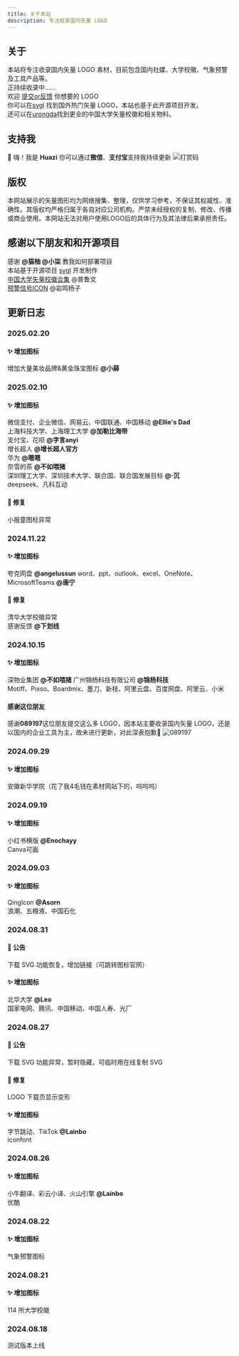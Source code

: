 ```yaml
---
title: 关于本站
description: 专注收录国内矢量 LOGO
---
```


<script>
  import Endpoint from '../components/endpoints.svelte';
</script>


## 关于
本站将专注收录国内矢量 LOGO 素材，目前包含国内社媒、大学校徽、气象预警及工具产品等。<br>
正持续收录中……<br>
欢迎 [提交or反馈](https://tally.so/r/3qOv78) 你想要的 LOGO <br>
你可以在[svgl](https://svgl.app/) 找到国外热门矢量 LOGO，本站也基于此开源项目开发。<br>
还可以在[urongda](https://www.urongda.com/)找到更全的中国大学矢量校徽和相关物料。
## 支持我
👋 嗨！我是 **Huazi** 你可以通过**微信**、**支付宝**支持我持续更新
![打赏码](https://huazispace.s3.bitiful.net/SVGLOGO/reward.png "打赏码")

## 版权
本网站展示的矢量图形均为网络搜集、整理，仅供学习参考，不保证其权威性、准确性。其版权均严格归属于各自对应公司机构。严禁未经授权的复制、修改、传播或商业使用。本网站无法对用户使用LOGO后的具体行为及其法律后果承担责任。

## 感谢以下朋友和和开源项目
感谢 **@猫柚 @小柒** 教我如何部署项目 <br>
本站基于开源项目 [svgl](https://github.com/pheralb/svgl) 开发制作<br>
[中国大学矢量校徽合集](https://www.figma.com/community/file/916515339708288305) @普鲁文<br>
[预警信号ICON](https://www.figma.com/community/file/1133299341246601360) @岩鸣杨子<br>

## 更新日志
### 2025.02.20
#### ✨ 增加图标
增加大量美妆品牌&黄金珠宝图标 **@小薛** 
### 2025.02.10
#### ✨ 增加图标
微信支付、企业微信、网易云、中国联通、中国移动 **@Ellie's Dad** <br>
上海科技大学、上海理工大学 **@加勒比海带** <br>
支付宝、花呗 **@字言anyi** <br>
增长超人 **@增长超人官方** <br>
华为 **@嗯嗯** <br>
奈雪的茶 **@不如喂猪** <br>
深圳理工大学、深圳技术大学、联合国、联合国发展目标 **@·沉** <br>
deepseek、凡科互动
#### 🐞 修复
小报童图标异常
### 2024.11.22
#### ✨ 增加图标
夸克网盘 **@angelussun** word、ppt、outlook、excel、OneNote、MicrosoftTeams **@唐宁**
#### 🐞 修复
清华大学校徽异常 <br>
感谢反馈 **@下划线**
### 2024.10.15
#### ✨ 增加图标
深物业集团 **@不如喂猪** 广州锦杨科技有限公司 **@锦杨科技** <br>
Motiff、Pixso、Boardmix、墨刀、新枝、阿里云盘、百度网盘、阿里云、小米
#### 感谢这位朋友
感谢**089197**这位朋友提交这么多 LOGO，因本站主要收录国内矢量 LOGO，还是以国内的企业工具为主，故未进行更新，对此深表抱歉🙏
![089197](https://huazispace.s3.bitiful.net/SVGLOGO/089197.jpg "089197")
### 2024.09.29
#### ✨ 增加图标
安徽新华学院（花了我4毛钱在素材网站下的，呜呜呜）
### 2024.09.19
#### ✨ 增加图标
小红书横版 **@Enochayy** <br>
Canva可画
### 2024.09.03
#### ✨ 增加图标
QingIcon **@Asorn** <br>
浪潮、五粮液、中国石化
### 2024.08.31
#### 📢 公告
下载 SVG 功能恢复，增加链接（可跳转图标官网）
#### ✨ 增加图标
北华大学 **@Leo** <br>
国家电网、腾讯、中国移动、中国人寿、光厂
### 2024.08.27
#### 📢 公告
下载 SVG 功能异常，暂时隐藏，可临时用在线复制 SVG
#### 🐞 修复
LOGO 下载页显示变形
#### ✨ 增加图标
字节跳动、TikTok **@Lainbo** <br>
iconfont
### 2024.08.26
#### ✨ 增加图标
小牛翻译、彩云小译、火山引擎 **@Lainbo** <br>
优酷
### 2024.08.22
#### ✨ 增加图标
气象预警图标
### 2024.08.21
#### ✨ 增加图标
114 所大学校徽
### 2024.08.18
测试版本上线



